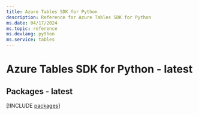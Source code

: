 ```yaml
---
title: Azure Tables SDK for Python
description: Reference for Azure Tables SDK for Python
ms.date: 04/17/2024
ms.topic: reference
ms.devlang: python
ms.service: tables
---
```

# Azure Tables SDK for Python - latest
## Packages - latest
[!INCLUDE [packages](tables-index.md)]